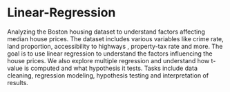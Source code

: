 # Linear-Regression

Analyzing the Boston housing dataset to understand factors affecting median house prices. The dataset includes various variables like crime rate, land proportion, accessibility to highways , property-tax rate and more. The goal is to use linear regression to understand the factors influencing the house prices. We also explore multiple regression and understand how t-value is computed and what hypothesis it tests. Tasks include data cleaning, regression modeling, hypothesis testing and interpretation of results.
